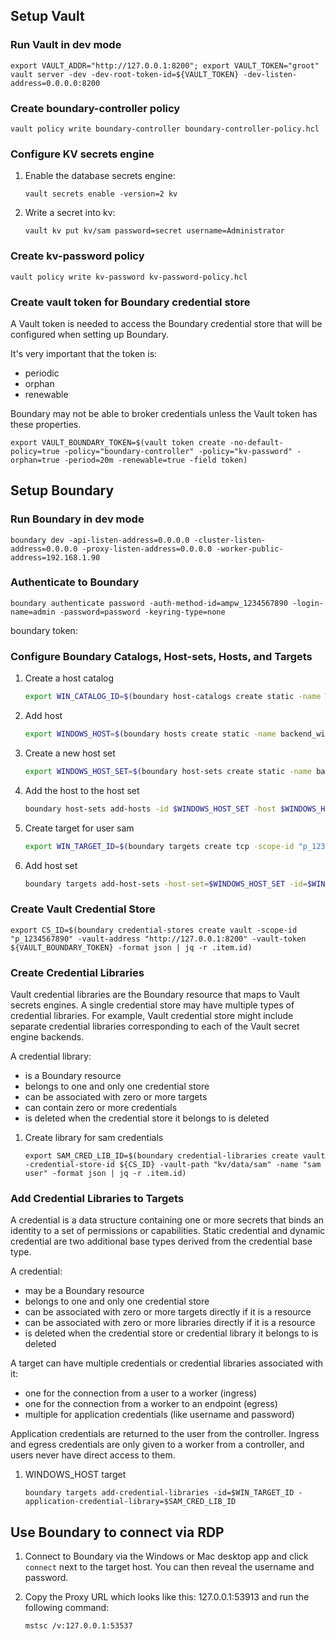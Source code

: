 ## Setup Vault

### Run Vault in dev mode

```shell
export VAULT_ADDR="http://127.0.0.1:8200"; export VAULT_TOKEN="groot"
vault server -dev -dev-root-token-id=${VAULT_TOKEN} -dev-listen-address=0.0.0.0:8200
```

### Create boundary-controller policy

```shell
vault policy write boundary-controller boundary-controller-policy.hcl
```

### Configure KV secrets engine

1. Enable the database secrets engine:

    ```shell
    vault secrets enable -version=2 kv
    ```

2. Write a secret into kv:

    ```shell
    vault kv put kv/sam password=secret username=Administrator
    ```


### Create kv-password policy

```shell
vault policy write kv-password kv-password-policy.hcl
```

### Create vault token for Boundary credential store
A Vault token is needed to access the Boundary credential store that will be configured when setting up Boundary.

It's very important that the token is:

- periodic
- orphan
- renewable

Boundary may not be able to broker credentials unless the Vault token has these properties.

```shell
export VAULT_BOUNDARY_TOKEN=$(vault token create -no-default-policy=true -policy="boundary-controller" -policy="kv-password" -orphan=true -period=20m -renewable=true -field token)
```
<!-- export $VAULT_BOUNDARY_TOKEN=s.C8B3Rv5WspggAZxfuEmA9EZD -->

## Setup Boundary

### Run Boundary in dev mode

```shell
boundary dev -api-listen-address=0.0.0.0 -cluster-listen-address=0.0.0.0 -proxy-listen-address=0.0.0.0 -worker-public-address=192.168.1.90
```

### Authenticate to Boundary

```shell
boundary authenticate password -auth-method-id=ampw_1234567890 -login-name=admin -password=password -keyring-type=none
```
boundary token: 

<!-- export BOUNDARY_TOKEN=at_WUO0cfnkDf_s13B9yLMG1dKyY8NPNW21dBo7mDaedBjNgDoffFMWkSjTzNq9tfxGvjVAWavhtdR8GdH6CCFvHtsS4UKs1pajMju6cYGPndiMvbjTWfBg1LXESFWVE -->

### Configure Boundary Catalogs, Host-sets, Hosts, and Targets

1. Create a host catalog

    ```sh
    export WIN_CATALOG_ID=$(boundary host-catalogs create static -name Windows_Catalog -description "Catalog for Windows Servers" -scope-id "p_1234567890" -format json | jq -r .item.id)
    ```

2. Add host

    ```sh
    export WINDOWS_HOST=$(boundary hosts create static -name backend_windows_server -description "Windows Server 192.168.1.7" -address="192.168.1.7" -host-catalog-id $WIN_CATALOG_ID -format json | jq -r .item.id)
    ```

3. Create a new host set

    ```sh
    export WINDOWS_HOST_SET=$(boundary host-sets create static -name backend_windows_servers -description "Host set for backend Windows servers" -host-catalog-id $WIN_CATALOG_ID -format json | jq -r .item.id)
    ```

4. Add the host to the host set

    ```sh
    boundary host-sets add-hosts -id $WINDOWS_HOST_SET -host $WINDOWS_HOST
    ```

5. Create target for user sam

    ```sh
    export WIN_TARGET_ID=$(boundary targets create tcp -scope-id "p_1234567890" -default-port=3389 -session-connection-limit=2 -name "Backend RDP" -description "Backend RDP target" -format json | jq -r .item.id)
    ```

6. Add host set

    ```sh
    boundary targets add-host-sets -host-set=$WINDOWS_HOST_SET -id=$WIN_TARGET_ID
    ```

### Create Vault Credential Store

```shell
export CS_ID=$(boundary credential-stores create vault -scope-id "p_1234567890" -vault-address "http://127.0.0.1:8200" -vault-token ${VAULT_BOUNDARY_TOKEN} -format json | jq -r .item.id)
```

### Create Credential Libraries
Vault credential libraries are the Boundary resource that maps to Vault secrets engines. A single credential store may have multiple types of credential libraries. For example, Vault credential store might include separate credential libraries corresponding to each of the Vault secret engine backends.

A credential library:

- is a Boundary resource
- belongs to one and only one credential store
- can be associated with zero or more targets
- can contain zero or more credentials
- is deleted when the credential store it belongs to is deleted


1. Create library for sam credentials

    ```shell
    export SAM_CRED_LIB_ID=$(boundary credential-libraries create vault -credential-store-id ${CS_ID} -vault-path "kv/data/sam" -name "sam user" -format json | jq -r .item.id)
    ```

### Add Credential Libraries to Targets

A credential is a data structure containing one or more secrets that binds an identity to a set of permissions or capabilities. Static credential and dynamic credential are two additional base types derived from the credential base type.

A credential:

- may be a Boundary resource
- belongs to one and only one credential store
- can be associated with zero or more targets directly if it is a resource
- can be associated with zero or more libraries directly if it is a resource
- is deleted when the credential store or credential library it belongs to is deleted

A target can have multiple credentials or credential libraries associated with it:

- one for the connection from a user to a worker (ingress)
- one for the connection from a worker to an endpoint (egress)
- multiple for application credentials (like username and password)

Application credentials are returned to the user from the controller. Ingress and egress credentials are only given to a worker from a controller, and users never have direct access to them.

1. WINDOWS_HOST target

    ```shell
    boundary targets add-credential-libraries -id=$WIN_TARGET_ID -application-credential-library=$SAM_CRED_LIB_ID
    ```

## Use Boundary to connect via RDP

1. Connect to Boundary via the Windows or Mac desktop app and click `connect` next to the target host. You can then reveal the username and password.

2. Copy the Proxy URL which looks like this: 127.0.0.1:53913 and run the following command:

    ```shell
    mstsc /v:127.0.0.1:53537
    ```

<!-- ## Use Boundary to connect via RDP
# Below assumes you have Boundary installed which is not usually the case. A better workflow is to use cmd or powershell with mstsc /v:127.0.0.1:53537 example below
    # export BOUNDARY_ADDR=http://gitlab-runner.home:9200
    # export BOUNDARY_TOKEN=at_WUO0cfnkDf_s13B9yLMG1dKyY8NPNW21dBo7mDaedBjNgDoffFMWkSjTzNq9tfxGvjVAWavhtdR8GdH6CCFvHtsS4UKs1pajMju6cYGPndiMvbjTWfBg1LXESFWVE
    # boundary connect rdp -target-id $WIN_TARGET_ID -host-id $WINDOWS_HOST -->

<!-- Windows Powershell example:
PS C:\Users\Sam> $Env:BOUNDARY_TOKEN = "at_WUO0cfnkDf_s13B9yLMG1dKyY8NPNW21dBo7mDaedBjNgDoffFMWkSjTzNq9tfxGvjVAWavhtdR8GdH6CCFvHtsS4UKs1pajMju6cYGPndiMvbjTWfBg1LXESFWVE"
PS C:\Users\Sam> $Env:BOUNDARY_ADDR = "http://gitlab-runner.home:9200"
PS C:\Users\Sam> boundary connect rdp -target-id ttcp_pn0bqwD64X -host-id hst_HyfpgpZctf -->
